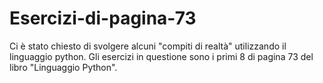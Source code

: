 # Esercizi-di-pagina-73
Ci è stato chiesto di svolgere alcuni "compiti di realtà" utilizzando il linguaggio python.
Gli esercizi in questione sono i primi 8 di pagina 73 del libro "Linguaggio Python".
